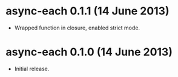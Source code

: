 # async-each 0.1.1 (14 June 2013)
* Wrapped function in closure, enabled strict mode.

# async-each 0.1.0 (14 June 2013)
* Initial release.
